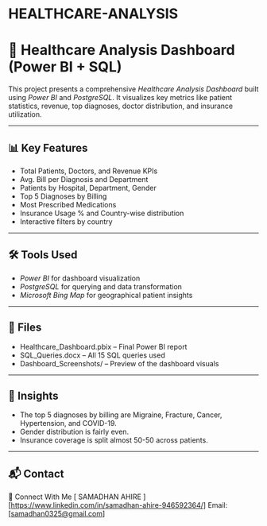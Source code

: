 # HEALTHCARE-ANALYSIS

# 🏥 Healthcare Analysis Dashboard (Power BI + SQL)

This project presents a comprehensive *Healthcare Analysis Dashboard* built using *Power BI* and *PostgreSQL*. It visualizes key metrics like patient statistics, revenue, top diagnoses, doctor distribution, and insurance utilization.

---

## 📊 Key Features

- Total Patients, Doctors, and Revenue KPIs
- Avg. Bill per Diagnosis and Department
- Patients by Hospital, Department, Gender
- Top 5 Diagnoses by Billing
- Most Prescribed Medications
- Insurance Usage % and Country-wise distribution
- Interactive filters by country

---

## 🛠️ Tools Used

- *Power BI* for dashboard visualization
- *PostgreSQL* for querying and data transformation
- *Microsoft Bing Map* for geographical patient insights

---

## 📁 Files

- Healthcare_Dashboard.pbix – Final Power BI report
- SQL_Queries.docx – All 15 SQL queries used
- Dashboard_Screenshots/ – Preview of the dashboard visuals

---

## 📌 Insights

- The top 5 diagnoses by billing are Migraine, Fracture, Cancer, Hypertension, and COVID-19.
- Gender distribution is fairly even.
- Insurance coverage is split almost 50-50 across patients.

---


## 📬 Contact

🔗 Connect With Me [ SAMADHAN AHIRE ]
[https://www.linkedin.com/in/samadhan-ahire-946592364/] 
Email: [samadhan0325@gmail.com]
